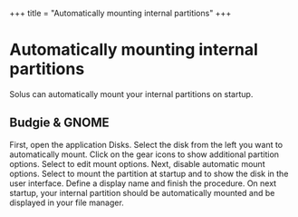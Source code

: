 +++
title = "Automatically mounting internal partitions"
+++
# Automatically mounting internal partitions

Solus can automatically mount your internal partitions on startup.

## Budgie & GNOME

First, open the application Disks. Select the disk from the left you want to automatically mount. 
Click on the gear icons to show additional partition options. Select to edit mount options. 
Next, disable automatic mount options. Select to mount the partition at startup and to show the disk in the user interface. 
Define a display name and finish the procedure. On next startup, your internal partition should be automatically mounted
and be displayed in your file manager.
